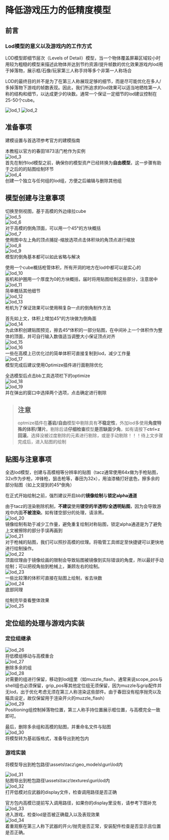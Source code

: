 # 降低游戏压力的低精度模型
## 前言
### Lod模型的意义以及游戏内的工作方式

LOD模型即细节层次（Levels of Detail）模型，当一个物体覆盖屏幕区域较小时用较为粗糙的模型来描述此物体并达到节约资源/提升帧数的优化效果游戏内lod用于掉落物，展示框/石像/玩家第三人称手持等多个非第一人称场合

LOD的最终目的并不是为了在第三人称展现足够的细节，而是尽可能优化在多人/多掉落物下游戏的帧数表现。因此，我们所追求的lod效果可以适当地牺牲第一人称的结构和细节，以达成更少的块数。通常一个保证一定细节的lod建议控制在25-50个cube。

![lod_1](/gunpack/gun/lod/lod_1.png)
![lod_2](/gunpack/gun/lod/lod_2.png)

## 准备事项

建模设置与首选项参考官方的建模指南

本教程以官方的春田1873活门枪作为实例  
![lod_3](/gunpack/gun/lod/lod_3.png)  
首先在制作lod模型之前，确保你的模型资产已经转换为**自由模型**，这一步骤有助于之后的的贴图绘制环节  
![lod_4](/gunpack/gun/lod/lod_4.png)  
创建一个独立与任何组的lod组，方便之后编辑与删除其他组

## 模型创建与注意事项

切换至侧视图，基于高模的外边缘拉cube  
![lod_5](/gunpack/gun/lod/lod_5.png)  
![lod_6](/gunpack/gun/lod/lod_6.png)  
对于高模的倒角顶面，可以用一个45°的方块概括  
![lod_7](/gunpack/gun/lod/lod_7.png)  
使用图中左上角的顶点捕捉-缩放选项点击体积块的角顶点进行缩放  
![lod_8](/gunpack/gun/lod/lod_8.png)  
![lod_9](/gunpack/gun/lod/lod_9.png)  
模型的倒角基本都可以如此省略与解决  

使用一个cube概括枪管体积，所有开洞的地方在lod中都可以是实心的  
![lod_10](/gunpack/gun/lod/lod_10.png)  
扳机和护圈用一个厚度为0的方块概括，届时将用贴图绘制这些部分，注意居中  
![lod_11](/gunpack/gun/lod/lod_11.png)  
简单概括其他细节  
![lod_12](/gunpack/gun/lod/lod_12.png)  
![lod_13](/gunpack/gun/lod/lod_13.png)  
枪机为了保证效果可以使用稍复杂一点的倒角制作方法  

首先如上文，体积上增加45°的方块做为倒角面  
![lod_14](/gunpack/gun/lod/lod_14.png)  
为此体积创建贴图预览，擦去45°体积的一部分贴图，在中间补上一个体积作为整体的顶面，并可自行输入数值适当调整大小保证顶点对齐  
![lod_15](/gunpack/gun/lod/lod_15.png)  
![lod_16](/gunpack/gun/lod/lod_16.png)  
一些在高模上已优化过的简单体积可直接复制到lod，减少工作量  
![lod_17](/gunpack/gun/lod/lod_17.png)  
模型完成后建议使用Optimize插件进行面剔除优化  

全选模型后点击bb工具选项栏下的optimize  
![lod_18](/gunpack/gun/lod/lod_18.png)  
![lod_19](/gunpack/gun/lod/lod_19.png)  
并在弹出的窗口中选择两个选项，点击确定进行剔除  

> ## **注意**
> 
> optmize插件在**基岩/自由**模型中剔除具有**不稳定性**，外加lod多使用**角度特殊的体积/薄片**。剔除后请**仔细检查**模型**是否缺面少角**，如有请按下**ctrl+z回滚**。选择没被过度剔除的元素进行剔除，或是手动剔除！！！待上文步骤完成后，进入贴图的绘制

## 贴图与注意事项

全选lod模型，创建与高模相等分辨率的贴图（tacz通常使用64x做为手枪贴图，32x作为步枪，冲锋枪，狙击枪等，春田为32x），用油漆桶打好底色，擦多余的部分贴图（如上文提到的45°倒角）  

在正式开始绘制之前，强烈建议开启bb的**镜像绘制**与**锁定alpha通道**  

由于tacz的渲染剔除机制，**不建议**使用**镂空的半透明/全透明贴图**，因为会导致游戏中内面**不被渲染**。如有镂空部分的处理，请涂黑。  
![lod_20](/gunpack/gun/lod/lod_20.png)  
镜像绘制有助于减少工作量，避免重复绘制对称贴图，锁定alpha通道是为了避免上文被擦除的部分手误再画到  
![lod_21](/gunpack/gun/lod/lod_21.png)  
对于枪械的贴图，我们可以照抄高模的纹理。将吸管工具绑定至快捷键可以更快地进行绘制操作。  
![lod_22](/gunpack/gun/lod/lod_22.png)  
顶面纹理由于镜像绘画的限制会导致贴图被镜像到实际错误的角度，所以最好手动绘制；可以把视角抬到枪械上，兼顾左右的绘制。  
![lod_23](/gunpack/gun/lod/lod_23.png)  
一些比较薄的体积可直接在贴图上绘制，省去块数  
![lod_24](/gunpack/gun/lod/lod_24.png)  
底部同理  

绘制完毕查看整体效果  
![lod_25](/gunpack/gun/lod/lod_25.png)  

## 定位组的处理与游戏内实装

### 定位组继承

![lod_26](/gunpack/gun/lod/lod_26.png)  
将低模组移动与高模重合  
![lod_27](/gunpack/gun/lod/lod_27.png)  
删除多余的组  
![lod_28](/gunpack/gun/lod/lod_28.png)  
对需要的组进行保留，移动到lod组里（如muzzle_flash，通常来说scope_pos与shell组也必须保留，grip_pos等其他定位组无须保留，因为muzzle与grip配件并无lod，出于优化考虑无须在第三人称渲染这些部件。由于春田没有程序抛壳以及瞄具设定，故仅保留用于渲染开火的muzzle_flash）  
![lod_29](/gunpack/gun/lod/lod_29.png)  
Positioning组控制掉落物位置，第三人称手持位置展示框位置，与高模完全一致即可。  

最后，删除多余组和高模的贴图，并重命名文件与贴图  
![lod_30](/gunpack/gun/lod/lod_30.png)  
将模型转为基岩版格式，准备导出到枪包内  

### 游戏实装

将模型导出到枪包路径\assets\tacz\geo_models\gun\lod内  

![lod_31](/gunpack/gun/lod/lod_31.png)  
贴图导出到枪包路径\assets\tacz\textures\gun\lod内  
![lod_32](/gunpack/gun/lod/lod_32.png)  
打开低模对应武器的display文件，检查调用路径是否正确  

官方包内高模已提前写入调用路径，如果你的display里没有，请参考下图补充  
![lod_33](/gunpack/gun/lod/lod_33.png)  
进入游戏，检查lod是否被正确载入以及表现效果  
![lod_34](/gunpack/gun/lod/lod_34.png)  
着重观察在第三人称下武器的开火/抛壳是否正常，安装配件检查是否显示且位置是否正确。  






